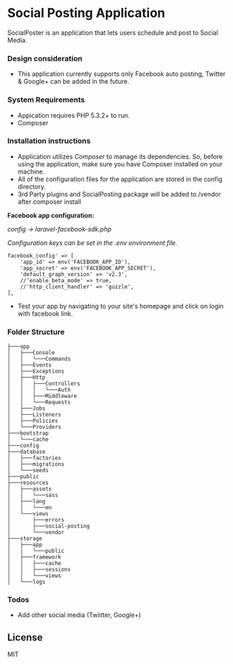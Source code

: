 # Social Posting Application

SocialPoster is an application that lets users schedule and post to Social Media. 

### Design consideration

- This application currently supports only Facebook auto posting, Twitter & Google+ can be added in the future.

### System Requirements
 - Appication requires PHP 5.3.2+ to run.
 - Composer 


### Installation instructions

- Application utilizes *Composer* to manage its dependencies. So, before using the application, make sure you have Composer installed on your machine.
- All of the configuration files for the application are stored in the config directory. 
- 3rd Party plugins and SocialPosting package will be added to /vendor after composer install

**Facebook app configuration:**

*config   ->    laravel-facebook-sdk.php*

*Configuration keys can be set in the .env environment file.*

    facebook_config' => [
        'app_id' => env('FACEBOOK_APP_ID'),
        'app_secret' => env('FACEBOOK_APP_SECRET'),
        'default_graph_version' => 'v2.3',
        //'enable_beta_mode' => true,
        //'http_client_handler' => 'guzzle',
    ],

- Test your app by navigating to your site's homepage and click on login with facebook link.

### Folder Structure
```
├───app
│   ├───Console
│   │   └───Commands
│   ├───Events
│   ├───Exceptions
│   ├───Http
│   │   ├───Controllers
│   │   │   └───Auth
│   │   ├───Middleware
│   │   └───Requests
│   ├───Jobs
│   ├───Listeners
│   ├───Policies
│   └───Providers
├───bootstrap
│   └───cache
├───config
├───database
│   ├───factories
│   ├───migrations
│   └───seeds
├───public
├───resources
│   ├───assets
│   │   └───sass
│   ├───lang
│   │   └───en
│   └───views
│       ├───errors
│       ├───social-posting
│       └───vendor
├───storage
│   ├───app
│   │   └───public
│   ├───framework
│   │   ├───cache
│   │   ├───sessions
│   │   └───views
│   └───logs
```

### Todos

 - Add other social media (Twiitter, Google+) 

License
----

MIT

